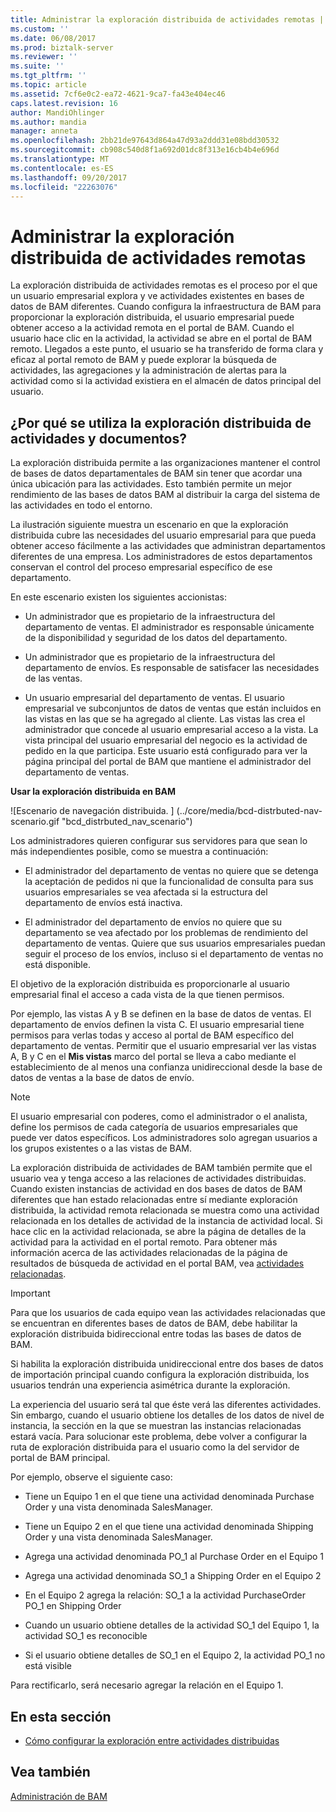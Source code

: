 ```yaml
---
title: Administrar la exploración distribuida de actividades remotas | Documentos de Microsoft
ms.custom: ''
ms.date: 06/08/2017
ms.prod: biztalk-server
ms.reviewer: ''
ms.suite: ''
ms.tgt_pltfrm: ''
ms.topic: article
ms.assetid: 7cf6e0c2-ea72-4621-9ca7-fa43e404ec46
caps.latest.revision: 16
author: MandiOhlinger
ms.author: mandia
manager: anneta
ms.openlocfilehash: 2bb21de97643d864a47d93a2ddd31e08bdd30532
ms.sourcegitcommit: cb908c540d8f1a692d01dc8f313e16cb4b4e696d
ms.translationtype: MT
ms.contentlocale: es-ES
ms.lasthandoff: 09/20/2017
ms.locfileid: "22263076"
---
```

# <a name="managing-distributed-navigation-of-remote-activities"></a>Administrar la exploración distribuida de actividades remotas
La exploración distribuida de actividades remotas es el proceso por el que un usuario empresarial explora y ve actividades existentes en bases de datos de BAM diferentes. Cuando configura la infraestructura de BAM para proporcionar la exploración distribuida, el usuario empresarial puede obtener acceso a la actividad remota en el portal de BAM. Cuando el usuario hace clic en la actividad, la actividad se abre en el portal de BAM remoto. Llegados a este punto, el usuario se ha transferido de forma clara y eficaz al portal remoto de BAM y puede explorar la búsqueda de actividades, las agregaciones y la administración de alertas para la actividad como si la actividad existiera en el almacén de datos principal del usuario.  
  
## <a name="why-use-distributed-navigation-of-activities-and-documents"></a>¿Por qué se utiliza la exploración distribuida de actividades y documentos?  
 La exploración distribuida permite a las organizaciones mantener el control de bases de datos departamentales de BAM sin tener que acordar una única ubicación para las actividades. Esto también permite un mejor rendimiento de las bases de datos BAM al distribuir la carga del sistema de las actividades en todo el entorno.  
  
 La ilustración siguiente muestra un escenario en que la exploración distribuida cubre las necesidades del usuario empresarial para que pueda obtener acceso fácilmente a las actividades que administran departamentos diferentes de una empresa. Los administradores de estos departamentos conservan el control del proceso empresarial específico de ese departamento.  
  
 En este escenario existen los siguientes accionistas:  
  
-   Un administrador que es propietario de la infraestructura del departamento de ventas. El administrador es responsable únicamente de la disponibilidad y seguridad de los datos del departamento.  
  
-   Un administrador que es propietario de la infraestructura del departamento de envíos. Es responsable de satisfacer las necesidades de las ventas.  
  
-   Un usuario empresarial del departamento de ventas. El usuario empresarial ve subconjuntos de datos de ventas que están incluidos en las vistas en las que se ha agregado al cliente. Las vistas las crea el administrador que concede al usuario empresarial acceso a la vista. La vista principal del usuario empresarial del negocio es la actividad de pedido en la que participa. Este usuario está configurado para ver la página principal del portal de BAM que mantiene el administrador del departamento de ventas.  
  
 **Usar la exploración distribuida en BAM**  
  
 ![Escenario de navegación distribuida. ] (../core/media/bcd-distrbuted-nav-scenario.gif "bcd_distrbuted_nav_scenario")  
  
 Los administradores quieren configurar sus servidores para que sean lo más independientes posible, como se muestra a continuación:  
  
-   El administrador del departamento de ventas no quiere que se detenga la aceptación de pedidos ni que la funcionalidad de consulta para sus usuarios empresariales se vea afectada si la estructura del departamento de envíos está inactiva.  
  
-   El administrador del departamento de envíos no quiere que su departamento se vea afectado por los problemas de rendimiento del departamento de ventas. Quiere que sus usuarios empresariales puedan seguir el proceso de los envíos, incluso si el departamento de ventas no está disponible.  
  
 El objetivo de la exploración distribuida es proporcionarle al usuario empresarial final el acceso a cada vista de la que tienen permisos.  
  
 Por ejemplo, las vistas A y B se definen en la base de datos de ventas. El departamento de envíos definen la vista C. El usuario empresarial tiene permisos para verlas todas y acceso al portal de BAM específico del departamento de ventas. Permitir que el usuario empresarial ver las vistas A, B y C en el **Mis vistas** marco del portal se lleva a cabo mediante el establecimiento de al menos una confianza unidireccional desde la base de datos de ventas a la base de datos de envío.  
  
> [!NOTE]
>  El usuario empresarial con poderes, como el administrador o el analista, define los permisos de cada categoría de usuarios empresariales que puede ver datos específicos. Los administradores solo agregan usuarios a los grupos existentes o a las vistas de BAM.  
  
 La exploración distribuida de actividades de BAM también permite que el usuario vea y tenga acceso a las relaciones de actividades distribuidas. Cuando existen instancias de actividad en dos bases de datos de BAM diferentes que han estado relacionadas entre sí mediante exploración distribuida, la actividad remota relacionada se muestra como una actividad relacionada en los detalles de actividad de la instancia de actividad local. Si hace clic en la actividad relacionada, se abre la página de detalles de la actividad para la actividad en el portal remoto. Para obtener más información acerca de las actividades relacionadas de la página de resultados de búsqueda de actividad en el portal BAM, vea [actividades relacionadas](../core/related-activities.md).  
  
> [!IMPORTANT]
>  Para que los usuarios de cada equipo vean las actividades relacionadas que se encuentran en diferentes bases de datos de BAM, debe habilitar la exploración distribuida bidireccional entre todas las bases de datos de BAM.  
  
 Si habilita la exploración distribuida unidireccional entre dos bases de datos de importación principal cuando configura la exploración distribuida, los usuarios tendrán una experiencia asimétrica durante la exploración.  
  
 La experiencia del usuario será tal que éste verá las diferentes actividades. Sin embargo, cuando el usuario obtiene los detalles de los datos de nivel de instancia, la sección en la que se muestran las instancias relacionadas estará vacía. Para solucionar este problema, debe volver a configurar la ruta de exploración distribuida para el usuario como la del servidor de portal de BAM principal.  
  
 Por ejemplo, observe el siguiente caso:  
  
-   Tiene un Equipo 1 en el que tiene una actividad denominada Purchase Order y una vista denominada SalesManager.  
  
-   Tiene un Equipo 2 en el que tiene una actividad denominada Shipping Order y una vista denominada SalesManager.  
  
-   Agrega una actividad denominada PO_1 al Purchase Order en el Equipo 1  
  
-   Agrega una actividad denominada SO_1 a Shipping Order en el Equipo 2  
  
-   En el Equipo 2 agrega la relación: SO_1 a la actividad PurchaseOrder PO_1 en Shipping Order  
  
-   Cuando un usuario obtiene detalles de la actividad SO_1 del Equipo 1, la actividad SO_1 es reconocible  
  
-   Si el usuario obtiene detalles de SO_1 en el Equipo 2, la actividad PO_1 no está visible  
  
 Para rectificarlo, será necesario agregar la relación en el Equipo 1.  
  
## <a name="in-this-section"></a>En esta sección  
  
-   [Cómo configurar la exploración entre actividades distribuidas](../core/how-to-configure-navigation-between-distributed-activities.md)  
  
## <a name="see-also"></a>Vea también  
 [Administración de BAM](../core/managing-bam.md)